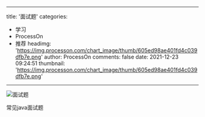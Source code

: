 
---
title: '面试题'
categories: 
 - 学习
 - ProcessOn
 - 推荐
headimg: 'https://img.processon.com/chart_image/thumb/605ed98ae401fd4c039dfb7e.png'
author: ProcessOn
comments: false
date: 2021-12-23 09:24:51
thumbnail: 'https://img.processon.com/chart_image/thumb/605ed98ae401fd4c039dfb7e.png'
---

<div>   
<img class="thumb" alt="面试题" src="https://img.processon.com/chart_image/thumb/605ed98ae401fd4c039dfb7e.png" referrerpolicy="no-referrer">
<p>常见java面试题</p>  
</div>
            